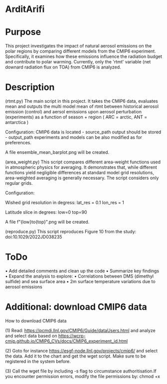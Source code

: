 # ArditArifi

# Purpose
This project investigates the impact of natural aerosol emissions on the polar regions by comparing different models from the CMIP6 experiment. Specifically, it examines how these emissions influence the radiation budget and contribute to polar warming. Currently, only the 'rtmt' variable (net downard radiation flux on TOA) from CMIP6 is analyzed.

# Description
(rtmt.py)
The main script in this project. It takes the CMIP6 data, evaluates mean and outputs the multi model mean of rtmt between historical aerosol emission (control) and aersol emissions upon aerosol perturbation (experiments) as a function of season + region ( ARC = arctic, ANT = antarctica )

Configuration:
CMIP6 data is located - source_path
output should be stored - output_path
experiments and models can be also modified as for preferences. 

A file ensemble_mean_barplot.png will be created.

(area_weight.py)
This script compares different area-weight functions used in atmospheric physics for averaging. It demonstrates that, while different functions yield negligible differences at standard model grid resolutions, area-weighted averaging is generally necessary. The script considers only regular grids.

Configuration:

Wished grid resolution in degress:
lat_res = 0.1 
lon_res = 1

Latitude slice in degrees:
low=0
top=90

A file f"{low}to{top}".png will be created.

(reproduce.py) 
This script reproduces Figure 10 from the study:
doi:10.1029/2022JD038235


# ToDo 
•	Add detailed comments and clean up the code
•	Summarize key findings
•	Expand the analysis to explore:
•	Correlations between DMS (dimethyl sulfide) and sea surface area
•	2m surface temperature variations due to aerosol emissions

# Additional: download CMIP6 data
How to download CMIP6 data


(1) Read: https://pcmdi.llnl.gov/CMIP6/Guide/dataUsers.html and analyze and select data based on https://wcrp-cmip.github.io/CMIP6_CVs/docs/CMIP6_experiment_id.html

(2) Goto for instance https://esgf-node.llnl.gov/projects/cmip6/ and select the data. Add it to the chart and get the wget script. Make sure to be registered in the system before.

(3) Call the wget file by including -s flag to circumstance authoritisation.If you encounter permission errors, modify the file permissions by: chmod +x